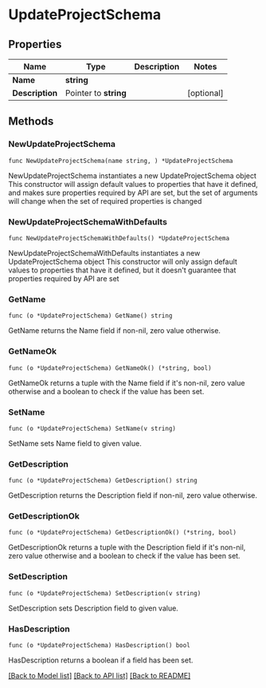 # UpdateProjectSchema

## Properties

Name | Type | Description | Notes
------------ | ------------- | ------------- | -------------
**Name** | **string** |  | 
**Description** | Pointer to **string** |  | [optional] 

## Methods

### NewUpdateProjectSchema

`func NewUpdateProjectSchema(name string, ) *UpdateProjectSchema`

NewUpdateProjectSchema instantiates a new UpdateProjectSchema object
This constructor will assign default values to properties that have it defined,
and makes sure properties required by API are set, but the set of arguments
will change when the set of required properties is changed

### NewUpdateProjectSchemaWithDefaults

`func NewUpdateProjectSchemaWithDefaults() *UpdateProjectSchema`

NewUpdateProjectSchemaWithDefaults instantiates a new UpdateProjectSchema object
This constructor will only assign default values to properties that have it defined,
but it doesn't guarantee that properties required by API are set

### GetName

`func (o *UpdateProjectSchema) GetName() string`

GetName returns the Name field if non-nil, zero value otherwise.

### GetNameOk

`func (o *UpdateProjectSchema) GetNameOk() (*string, bool)`

GetNameOk returns a tuple with the Name field if it's non-nil, zero value otherwise
and a boolean to check if the value has been set.

### SetName

`func (o *UpdateProjectSchema) SetName(v string)`

SetName sets Name field to given value.


### GetDescription

`func (o *UpdateProjectSchema) GetDescription() string`

GetDescription returns the Description field if non-nil, zero value otherwise.

### GetDescriptionOk

`func (o *UpdateProjectSchema) GetDescriptionOk() (*string, bool)`

GetDescriptionOk returns a tuple with the Description field if it's non-nil, zero value otherwise
and a boolean to check if the value has been set.

### SetDescription

`func (o *UpdateProjectSchema) SetDescription(v string)`

SetDescription sets Description field to given value.

### HasDescription

`func (o *UpdateProjectSchema) HasDescription() bool`

HasDescription returns a boolean if a field has been set.


[[Back to Model list]](../README.md#documentation-for-models) [[Back to API list]](../README.md#documentation-for-api-endpoints) [[Back to README]](../README.md)


